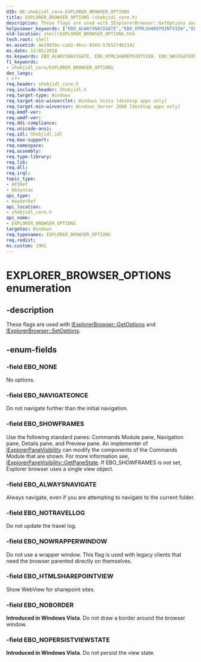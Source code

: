 ```yaml
---
UID: NE:shobjidl_core.EXPLORER_BROWSER_OPTIONS
title: EXPLORER_BROWSER_OPTIONS (shobjidl_core.h)
description: These flags are used with IExplorerBrowser::GetOptions and IExplorerBrowser::SetOptions.helpviewer_keywords: ["EBO_ALWAYSNAVIGATE","EBO_HTMLSHAREPOINTVIEW","EBO_NAVIGATEONCE","EBO_NOBORDER","EBO_NONE","EBO_NOPERSISTVIEWSTATE","EBO_NOTRAVELLOG","EBO_NOWRAPPERWINDOW","EBO_SHOWFRAMES","EXPLORER_BROWSER_OPTIONS","EXPLORER_BROWSER_OPTIONS enumeration [Windows Shell]","_shell_EXPLORER_BROWSER_OPTIONS","shell.EXPLORER_BROWSER_OPTIONS","shobjidl_core/EBO_ALWAYSNAVIGATE","shobjidl_core/EBO_HTMLSHAREPOINTVIEW","shobjidl_core/EBO_NAVIGATEONCE","shobjidl_core/EBO_NOBORDER","shobjidl_core/EBO_NONE","shobjidl_core/EBO_NOPERSISTVIEWSTATE","shobjidl_core/EBO_NOTRAVELLOG","shobjidl_core/EBO_NOWRAPPERWINDOW","shobjidl_core/EBO_SHOWFRAMES","shobjidl_core/EXPLORER_BROWSER_OPTIONS"]
old-location: shell\EXPLORER_BROWSER_OPTIONS.htm
tech.root: shell
ms.assetid: 4e2983bc-cad2-4bcc-8169-57b5274b2142
ms.date: 12/05/2018
ms.keywords: EBO_ALWAYSNAVIGATE, EBO_HTMLSHAREPOINTVIEW, EBO_NAVIGATEONCE, EBO_NOBORDER, EBO_NONE, EBO_NOPERSISTVIEWSTATE, EBO_NOTRAVELLOG, EBO_NOWRAPPERWINDOW, EBO_SHOWFRAMES, EXPLORER_BROWSER_OPTIONS, EXPLORER_BROWSER_OPTIONS enumeration [Windows Shell], _shell_EXPLORER_BROWSER_OPTIONS, shell.EXPLORER_BROWSER_OPTIONS, shobjidl_core/EBO_ALWAYSNAVIGATE, shobjidl_core/EBO_HTMLSHAREPOINTVIEW, shobjidl_core/EBO_NAVIGATEONCE, shobjidl_core/EBO_NOBORDER, shobjidl_core/EBO_NONE, shobjidl_core/EBO_NOPERSISTVIEWSTATE, shobjidl_core/EBO_NOTRAVELLOG, shobjidl_core/EBO_NOWRAPPERWINDOW, shobjidl_core/EBO_SHOWFRAMES, shobjidl_core/EXPLORER_BROWSER_OPTIONS
f1_keywords:
- shobjidl_core/EXPLORER_BROWSER_OPTIONS
dev_langs:
- c++
req.header: shobjidl_core.h
req.include-header: Shobjidl.h
req.target-type: Windows
req.target-min-winverclnt: Windows Vista [desktop apps only]
req.target-min-winversvr: Windows Server 2008 [desktop apps only]
req.kmdf-ver: 
req.umdf-ver: 
req.ddi-compliance: 
req.unicode-ansi: 
req.idl: Shobjidl.idl
req.max-support: 
req.namespace: 
req.assembly: 
req.type-library: 
req.lib: 
req.dll: 
req.irql: 
topic_type:
- APIRef
- kbSyntax
api_type:
- HeaderDef
api_location:
- shobjidl_core.h
api_name:
- EXPLORER_BROWSER_OPTIONS
targetos: Windows
req.typenames: EXPLORER_BROWSER_OPTIONS
req.redist: 
ms.custom: 19H1
---
```


# EXPLORER_BROWSER_OPTIONS enumeration


## -description


These flags are used with <a href="https://docs.microsoft.com/windows/desktop/api/shobjidl_core/nf-shobjidl_core-iexplorerbrowser-getoptions">IExplorerBrowser::GetOptions</a> and <a href="https://docs.microsoft.com/windows/desktop/api/shobjidl_core/nf-shobjidl_core-iexplorerbrowser-setoptions">IExplorerBrowser::SetOptions</a>.


## -enum-fields




### -field EBO_NONE

No options.


### -field EBO_NAVIGATEONCE

Do not navigate further than the initial navigation.


### -field EBO_SHOWFRAMES

Use the following standard panes: Commands Module pane, Navigation pane, Details pane, and Preview pane. An implementer of <a href="https://docs.microsoft.com/windows/desktop/api/shobjidl_core/nn-shobjidl_core-iexplorerpanevisibility">IExplorerPaneVisibility</a> can modify the components of the Commands Module that  are shown. For more information see, <a href="https://docs.microsoft.com/windows/desktop/api/shobjidl_core/nf-shobjidl_core-iexplorerpanevisibility-getpanestate">IExplorerPaneVisibility::GetPaneState</a>. If EBO_SHOWFRAMES is not set, Explorer browser uses a single view object.


### -field EBO_ALWAYSNAVIGATE

Always navigate, even if you are attempting to navigate to the current folder.


### -field EBO_NOTRAVELLOG

Do not update the travel log.


### -field EBO_NOWRAPPERWINDOW

Do not use a wrapper window. This flag is used with legacy clients that need the browser parented directly on themselves.


### -field EBO_HTMLSHAREPOINTVIEW

Show WebView for sharepoint sites.


### -field EBO_NOBORDER

<b>Introduced in Windows Vista</b>. Do not draw a border around the browser window.


### -field EBO_NOPERSISTVIEWSTATE

<b>Introduced in Windows Vista</b>. Do not persist the view state.

